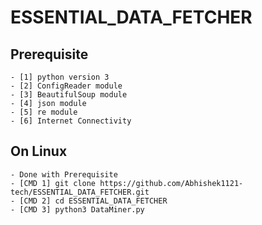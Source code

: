 # ESSENTIAL_DATA_FETCHER
## Prerequisite
	- [1] python version 3
	- [2] ConfigReader module 
	- [3] BeautifulSoup module
	- [4] json module
	- [5] re module
	- [6] Internet Connectivity 
	
## On Linux 
	- Done with Prerequisite
	- [CMD 1] git clone https://github.com/Abhishek1121-tech/ESSENTIAL_DATA_FETCHER.git
	- [CMD 2] cd ESSENTIAL_DATA_FETCHER
	- [CMD 3] python3 DataMiner.py


